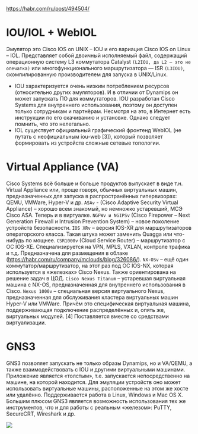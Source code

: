 https://habr.com/ru/post/494504/

# IOU/IOL + WebIOL
Эмулятор это Cisco IOS on UNIX – IOU и его вариация Cisco IOS on Linux – IOL. 
Представляет собой двоичный исполняемый файл, содержащий операционную систему L3 коммутатора Catalyst ```(L2IOU, да L2 – это не опечатка)``` или многофункционального маршрутизатора — ISR ```(L3IOU)```, скомпилированную производителем для запуска в UNIX/Linux. 
- IOU характеризуется очень низким потреблением ресурсов (относительно других эмуляторов). И в отличии от Dynamips он может запускать ПО для коммутаторов. IOU разработан Cisco Systems для внутреннего использования, поэтому он доступен только сотрудникам и партнёрам. Несмотря на это, в Интернет есть инструкции по его скачиванию и установке. Однако следует помнить, что это нелегально.
- IOL существует официальный графический фронтенд WebIOL (не путать с неофициальным iou-web [3]), который позволяет формировать из устройств сложные сетевые топологии.

#  Virtual Appliance (VA)
Cisco Systems всё больше и больше продуктов выпускает в виде т.н. Virtual Appliance или, проще говоря, обычных виртуальных машин, предназначенных для запуска в распространённых гипервизорах: QEMU, VMWare, Hyper-V и др.
```ASAv``` -  (Cisco Adaptive Security Virtual Appliance) – хорошо всем знакомый, но немножко устаревший, МСЭ Cisco ASA. Теперь и в виртуалке.
```NGFWv и NGIPSv``` (Cisco Firepower – Next Generation Firewall и Intrusion Prevention System) – новое поколение устройств безопасности.
```IOS XRv``` – версия IOS-XR для маршрутизаторов операторского класса. Такая штука может заменить Quagga или что-нибудь по мощнее.
```CSR1000v``` (Cloud Service Router) – маршрутизатор с ОС IOS-XE. Специализируется на VPN, MPLS, VXLAN, контроле трафика и т.д. Предназначена для размещения в облаке (https://habr.com/ru/company/mclouds/blog/326086/).
```NX-OSv``` – ещё один коммутатор/маршрутизатор, на этот раз под ОС IOS-NX, которая используется в «железках» Cisco Nexus. Также ориентирована на решение задач в ЦОД.
```Cisco Nexus Titanum``` – устаревшая виртуальная машина с NX-OS, предназначенная для внутреннего использования в Cisco.
```Nexus 1000v``` – специальная версия виртуального Nexus, предназначенная для обслуживания кластера виртуальных машин Hyper-V или VMWare. Причём это специфическая виртуальная машина, поддерживающая подключение распределённых и, опять же, виртуальных модулей. [4] Поставляется вместе со средствами виртуализации.

# GNS3
GNS3 позволяет запускать не только образы Dynamips, но и VA/QEMU, а также взаимодействовать с IOU и другими виртуальными машинами. Приложение является «толстым», т.е. запускается непосредственно на машине, на которой находится. Для эмуляции устройств оно может использовать виртуальные машины, расположенные на этом же хосте или удалённо. Поддерживается работа в Linux, Windows и Mac OS X. Большим плюсом GNS3 является возможность использования тех же инструментов, что и для работы с реальным «железом»: PuTTY, SecureCRT, Wireshark и др.

![](https://hsto.org/webt/gr/6y/j_/gr6yj_6udk7ms9gwxbjwiwpk7-o.gif)

